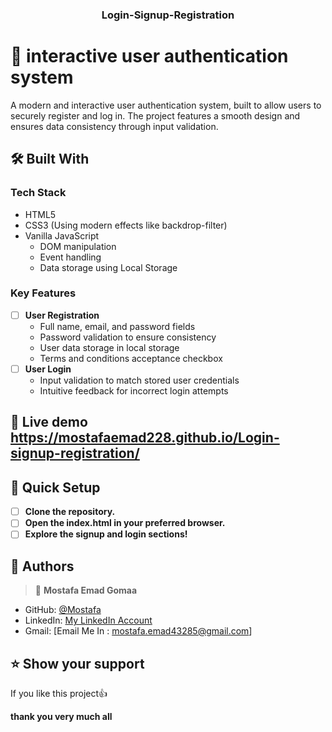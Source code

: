 <div align="center">
  <h3><b>Login-Signup-Registration</b></h3>
</div>

# 📖 interactive user authentication system <a name="about-project"></a>

A modern and interactive user authentication system, built to allow users to securely register and log in. The project features a smooth design and ensures data consistency through input validation.

## 🛠 Built With <a name="built-with"></a>

### Tech Stack <a name="tech-stack"></a>

- HTML5
- CSS3 (Using modern effects like backdrop-filter)
- Vanilla JavaScript
    - DOM manipulation
    - Event handling
    - Data storage using Local Storage
 



### Key Features <a name="key-features"></a>

- [ ] **User Registration**
   - Full name, email, and password fields
   - Password validation to ensure consistency
   - User data storage in local storage
   - Terms and conditions acceptance checkbox
- [ ] **User Login**
   - Input validation to match stored user credentials
   - Intuitive feedback for incorrect login attempts

## 🚀 Live demo <a name="live-demo"> https://mostafaemad228.github.io/Login-signup-registration/ </a>

## 🔭 Quick Setup <a name="future-features"></a>

- [ ] **Clone the repository.**
- [ ] **Open the index.html in your preferred browser.**
- [ ] **Explore the signup and login sections!**

<!-- AUTHORS -->

## 👥 Authors <a name="authors"></a>

> 👤 **Mostafa Emad Gomaa**

- GitHub: [@Mostafa](https://github.com/Mostafaemad228)
- LinkedIn: [My LinkedIn Account]([https://www.linkedin.com/in/mostafa-emad-gomaa-6449891a2/](https://www.linkedin.com/in/mostafa-emad-gomaa-421200289/))
- Gmail: [Email Me In : mostafa.emad43285@gmail.com]

<!-- SUPPORT -->

## ⭐️ Show your support <a name="support"></a>

If you like this project:thumbsup:


  **thank you very much all**


